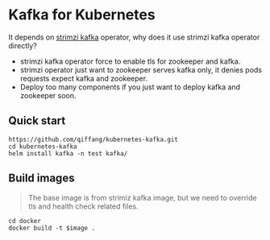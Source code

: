 # Kafka for Kubernetes

It depends on [strimzi kafka](https://strimzi.io/) operator, why does it use strimzi kafka operator directly?
* strimzi kafka operator force to enable tls for zookeeper and kafka.
* strimzi operator just want to zookeeper serves kafka only, it denies pods requests expect kafka and zookeeper.
* Deploy too many components if you just want to deploy kafka and zookeeper soon.

## Quick start
```shell
https://github.com/qiffang/kubernetes-kafka.git
cd kubernetes-kafka
helm install kafka -n test kafka/
```

## Build images

> The base image is from strimiz kafka image, but we need to override tls and health check related files.

```shell
cd docker
docker build -t $image .
```